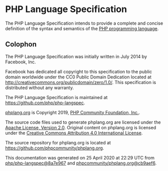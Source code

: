 # PHP Language Specification

The PHP Language Specification intends to provide a complete and concise
definition of the syntax and semantics of the [PHP programming language](https://php.net).

## Colophon

The PHP Language Specification was initially written in July 2014 by
Facebook, Inc.

Facebook has dedicated all copyright to this specification to the public
domain worldwide under the CC0 Public Domain Dedication located at
<http://creativecommons.org/publicdomain/zero/1.0/>. This specification
is distributed without any warranty.

The PHP Language Specification is maintained at <https://github.com/php/php-langspec>.

[phplang.org](https://phplang.org) is Copyright 2019,
[PHP Community Foundation, Inc.](https://phpcommunity.org).

The source code files used to generate phplang.org are licensed under the
[Apache License, Version 2.0](https://opensource.org/licenses/Apache-2.0).
Original content on phplang.org is licensed under the
[Creative Commons Attribution 4.0 International License](https://creativecommons.org/licenses/by/4.0/).

The source repository for phplang.org is located at
<https://github.com/phpcommunity/phplang.org>.

<!-- Begin Colophon -->
<!-- This is autogenerated. Do not remove the lines "Begin Colophon" or "End Colophon". -->
This documentation was generated on 25 April 2020 at 22:29 UTC from
[php/php-langspec@8a7e967](https://github.com/php/php-langspec/tree/8a7e96736ac18cdd159b7af2e7d1e4c666c9c822)
and [phpcommunity/phplang.org@cb9aef6](https://github.com/phpcommunity/phplang.org/tree/cb9aef6b95a7941fface2e9b5faa14d3d9b62786).
<!-- End Colophon -->
